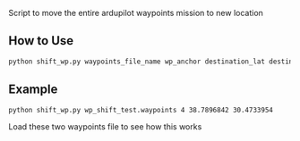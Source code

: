 Script to move the entire ardupilot waypoints mission to new location

## How to Use
``` bash
python shift_wp.py waypoints_file_name wp_anchor destination_lat destination_long
```

## Example
``` bash
python shift_wp.py wp_shift_test.waypoints 4 38.7896842 30.4733954
```

Load these two waypoints file to see how this works